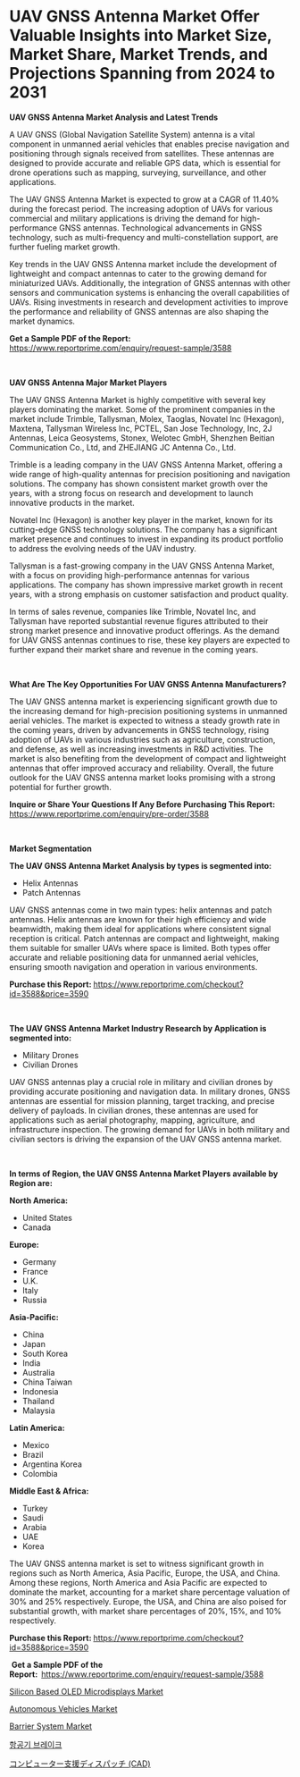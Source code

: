 <p><h1>UAV GNSS Antenna Market Offer Valuable Insights into Market Size, Market Share, Market Trends, and Projections Spanning from 2024 to 2031</h1></p><p><strong>UAV GNSS Antenna Market Analysis and Latest Trends</strong></p>
<p><p>A UAV GNSS (Global Navigation Satellite System) antenna is a vital component in unmanned aerial vehicles that enables precise navigation and positioning through signals received from satellites. These antennas are designed to provide accurate and reliable GPS data, which is essential for drone operations such as mapping, surveying, surveillance, and other applications.</p><p>The UAV GNSS Antenna Market is expected to grow at a CAGR of 11.40% during the forecast period. The increasing adoption of UAVs for various commercial and military applications is driving the demand for high-performance GNSS antennas. Technological advancements in GNSS technology, such as multi-frequency and multi-constellation support, are further fueling market growth.</p><p>Key trends in the UAV GNSS Antenna market include the development of lightweight and compact antennas to cater to the growing demand for miniaturized UAVs. Additionally, the integration of GNSS antennas with other sensors and communication systems is enhancing the overall capabilities of UAVs. Rising investments in research and development activities to improve the performance and reliability of GNSS antennas are also shaping the market dynamics.</p></p>
<p><strong>Get a Sample PDF of the Report:&nbsp;</strong> <a href="https://www.reportprime.com/enquiry/request-sample/3588">https://www.reportprime.com/enquiry/request-sample/3588</a></p>
<p>&nbsp;</p>
<p><strong>UAV GNSS Antenna Major Market Players</strong></p>
<p><p>The UAV GNSS Antenna Market is highly competitive with several key players dominating the market. Some of the prominent companies in the market include Trimble, Tallysman, Molex, Taoglas, Novatel Inc (Hexagon), Maxtena, Tallysman Wireless Inc, PCTEL, San Jose Technology, Inc, 2J Antennas, Leica Geosystems, Stonex, Welotec GmbH, Shenzhen Beitian Communication Co., Ltd, and ZHEJIANG JC Antenna Co., Ltd.</p><p>Trimble is a leading company in the UAV GNSS Antenna Market, offering a wide range of high-quality antennas for precision positioning and navigation solutions. The company has shown consistent market growth over the years, with a strong focus on research and development to launch innovative products in the market.</p><p>Novatel Inc (Hexagon) is another key player in the market, known for its cutting-edge GNSS technology solutions. The company has a significant market presence and continues to invest in expanding its product portfolio to address the evolving needs of the UAV industry.</p><p>Tallysman is a fast-growing company in the UAV GNSS Antenna Market, with a focus on providing high-performance antennas for various applications. The company has shown impressive market growth in recent years, with a strong emphasis on customer satisfaction and product quality.</p><p>In terms of sales revenue, companies like Trimble, Novatel Inc, and Tallysman have reported substantial revenue figures attributed to their strong market presence and innovative product offerings. As the demand for UAV GNSS antennas continues to rise, these key players are expected to further expand their market share and revenue in the coming years.</p></p>
<p>&nbsp;</p>
<p><strong>What Are The Key Opportunities For UAV GNSS Antenna Manufacturers?</strong></p>
<p><p>The UAV GNSS antenna market is experiencing significant growth due to the increasing demand for high-precision positioning systems in unmanned aerial vehicles. The market is expected to witness a steady growth rate in the coming years, driven by advancements in GNSS technology, rising adoption of UAVs in various industries such as agriculture, construction, and defense, as well as increasing investments in R&D activities. The market is also benefiting from the development of compact and lightweight antennas that offer improved accuracy and reliability. Overall, the future outlook for the UAV GNSS antenna market looks promising with a strong potential for further growth.</p></p>
<p><strong>Inquire or Share Your Questions If Any Before Purchasing This Report:</strong> <a href="https://www.reportprime.com/enquiry/pre-order/3588">https://www.reportprime.com/enquiry/pre-order/3588</a></p>
<p>&nbsp;</p>
<p><strong>Market Segmentation</strong></p>
<p><strong>The UAV GNSS Antenna Market Analysis by types is segmented into:</strong></p>
<p><ul><li>Helix Antennas</li><li>Patch Antennas</li></ul></p>
<p><p>UAV GNSS antennas come in two main types: helix antennas and patch antennas. Helix antennas are known for their high efficiency and wide beamwidth, making them ideal for applications where consistent signal reception is critical. Patch antennas are compact and lightweight, making them suitable for smaller UAVs where space is limited. Both types offer accurate and reliable positioning data for unmanned aerial vehicles, ensuring smooth navigation and operation in various environments.</p></p>
<p><strong>Purchase this Report:&nbsp;</strong><a href="https://www.reportprime.com/checkout?id=3588&price=3590">https://www.reportprime.com/checkout?id=3588&price=3590</a></p>
<p>&nbsp;</p>
<p><strong>The UAV GNSS Antenna Market Industry Research by Application is segmented into:</strong></p>
<p><ul><li>Military Drones</li><li>Civilian Drones</li></ul></p>
<p><p>UAV GNSS antennas play a crucial role in military and civilian drones by providing accurate positioning and navigation data. In military drones, GNSS antennas are essential for mission planning, target tracking, and precise delivery of payloads. In civilian drones, these antennas are used for applications such as aerial photography, mapping, agriculture, and infrastructure inspection. The growing demand for UAVs in both military and civilian sectors is driving the expansion of the UAV GNSS antenna market.</p></p>
<p>&nbsp;</p>
<p><strong>In terms of Region, the UAV GNSS Antenna Market Players available by Region are:</strong></p>
<p>
    <p> <strong> North America: </strong>
        <ul>
            <li>United States</li>
            <li>Canada</li>
        </ul>
        </p> 
    <p> <strong> Europe: </strong>
        <ul>
            <li>Germany</li>
            <li>France</li>
            <li>U.K.</li>
            <li>Italy</li>
            <li>Russia</li>
        </ul>
        </p> 
    <p> <strong> Asia-Pacific: </strong>
        <ul>
            <li>China</li>
            <li>Japan</li>
            <li>South Korea</li>
            <li>India</li>
            <li>Australia</li>
            <li>China Taiwan</li>
            <li>Indonesia</li>
            <li>Thailand</li>
            <li>Malaysia</li>
        </ul>
        </p> 
    <p> <strong> Latin America: </strong>
        <ul>
            <li>Mexico</li>
            <li>Brazil</li>
            <li>Argentina Korea</li>
            <li>Colombia</li>
        </ul>
        </p> 
    <p> <strong> Middle East & Africa: </strong>
        <ul>
            <li>Turkey</li>
            <li>Saudi</li>
            <li>Arabia</li>
            <li>UAE</li>
            <li>Korea</li>
        </ul>
    </p>
    </p>
<p><p>The UAV GNSS antenna market is set to witness significant growth in regions such as North America, Asia Pacific, Europe, the USA, and China. Among these regions, North America and Asia Pacific are expected to dominate the market, accounting for a market share percentage valuation of 30% and 25% respectively. Europe, the USA, and China are also poised for substantial growth, with market share percentages of 20%, 15%, and 10% respectively.</p></p>
<p><strong>Purchase this Report: </strong><a href="https://www.reportprime.com/checkout?id=3588&price=3590">https://www.reportprime.com/checkout?id=3588&price=3590</a></p>
<p>&nbsp;<strong>Get a Sample PDF of the Report:&nbsp;&nbsp;</strong><a href="https://www.reportprime.com/enquiry/request-sample/3588">https://www.reportprime.com/enquiry/request-sample/3588</a></p>
<p><strong></strong></p>
<p><p><a href="https://github.com/Chiragrp22/Market-Research-Report-List-4/blob/main/silicon-based-oled-microdisplays-market.md">Silicon Based OLED Microdisplays Market</a></p><p><a href="https://issuu.com/reportprime-2/docs/autonomous-vehicles-market-size-2030.pptx">Autonomous Vehicles Market</a></p><p><a href="https://issuu.com/reportprime-2/docs/barrier-system-market-size-2030.pptx">Barrier System Market</a></p><p><a href="https://medium.com/@rudyswaniafgwski56664/%ED%95%AD%EA%B3%B5%EA%B8%B0-%EC%A0%9C%EB%8F%99%EC%9E%A5%EC%B9%98-%EC%8B%9C%EC%9E%A5-%EB%B6%84%EC%84%9D-%EA%B8%80%EB%A1%9C%EB%B2%8C-%EC%82%B0%EC%97%85-%EC%A0%84%EB%A7%9D-%EB%B0%8F-%EC%98%88%EC%B8%A1-2024%EB%85%84%EB%B6%80%ED%84%B0-2031%EB%85%84-f28f00a6f2ef">항공기 브레이크</a></p><p><a href="https://github.com/efcvopdgkdx128/Market-Research-Report-List-1/blob/main/817888214478.md">コンピューター支援ディスパッチ (CAD)</a></p></p>